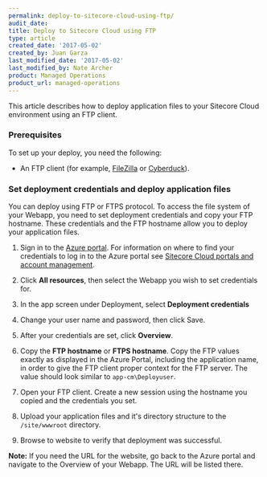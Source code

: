 ```yaml
---
permalink: deploy-to-sitecore-cloud-using-ftp/
audit_date:
title: Deploy to Sitecore Cloud using FTP
type: article
created_date: '2017-05-02'
created_by: Juan Garza
last_modified_date: '2017-05-02'
last_modified_by: Nate Archer
product: Managed Operations
product_url: managed-operations
---
```


This article describes how to deploy application files to your Sitecore Cloud environment using an FTP client.

### Prerequisites

To set up your deploy, you need the following:

- An FTP client (for example, [FileZilla](https://filezilla-project.org/) or [Cyberduck](https://cyberduck.io/?l=en)).

### Set deployment credentials and deploy application files

You can deploy using FTP or FTPS protocol. To access the file system of your Webapp, you need to set deployment credentials and copy your FTP hostname. These credentials and the FTP hostname allow you to deploy your application files.

1. Sign in to the [Azure portal](https://portal.azure.com/). For information on where to find your credentials to log in to the Azure portal see [Sitecore Cloud portals and account management](/how-to/sitecore-cloud-portals-and-account-management/).

2. Click **All resources**, then select the Webapp you wish to set credentials for.

3. In the app screen under Deployment, select **Deployment credentials**

4. Change your user name and password, then click Save.

5. After your credentials are set, click **Overview**.

6. Copy the **FTP hostname** or **FTPS hostname**. Copy the FTP values exactly as displayed in the Azure Portal, including the application name, in order to give the FTP client proper context for the FTP server. The value should look similar to `app-cm\Deployuser`.

7. Open your FTP client. Create a new session using the hostname you copied and the credentials you set.

8. Upload your application files and it's directory structure to the `/site/wwwroot` directory.

9. Browse to website to verify that deployment was successful.

  **Note:** If you need the URL for the website, go back to the Azure portal and navigate to the Overview of your Webapp. The URL will be listed there.
